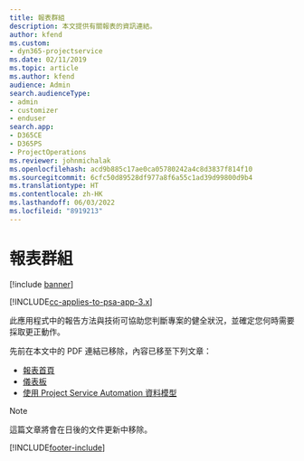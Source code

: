 ```yaml
---
title: 報表群組
description: 本文提供有關報表的資訊連結。
author: kfend
ms.custom:
- dyn365-projectservice
ms.date: 02/11/2019
ms.topic: article
ms.author: kfend
audience: Admin
search.audienceType:
- admin
- customizer
- enduser
search.app:
- D365CE
- D365PS
- ProjectOperations
ms.reviewer: johnmichalak
ms.openlocfilehash: acd9b885c17ae0ca05780242a4c8d3837f814f10
ms.sourcegitcommit: 6cfc50d89528df977a8f6a55c1ad39d99800d9b4
ms.translationtype: HT
ms.contentlocale: zh-HK
ms.lasthandoff: 06/03/2022
ms.locfileid: "8919213"
---
```

# <a name="reporting-guide"></a>報表群組

[!include [banner](../../includes/psa-now-project-operations.md)]

[!INCLUDE[cc-applies-to-psa-app-3.x](../../includes/cc-applies-to-psa-app-3x.md)]

此應用程式中的報告方法與技術可協助您判斷專案的健全狀況，並確定您何時需要採取更正動作。 

先前在本文中的 PDF 連結已移除，內容已移至下列文章：

- [報表首頁](../reports-reporting-dynamics-365-project-service.md)
- [儀表板 ](../reports-dashboards.md)
- [使用 Project Service Automation 資料模型](../reports-working-project-service-data-model.md)

> [!NOTE]
> 這篇文章將會在日後的文件更新中移除。 


[!INCLUDE[footer-include](../../includes/footer-banner.md)]
